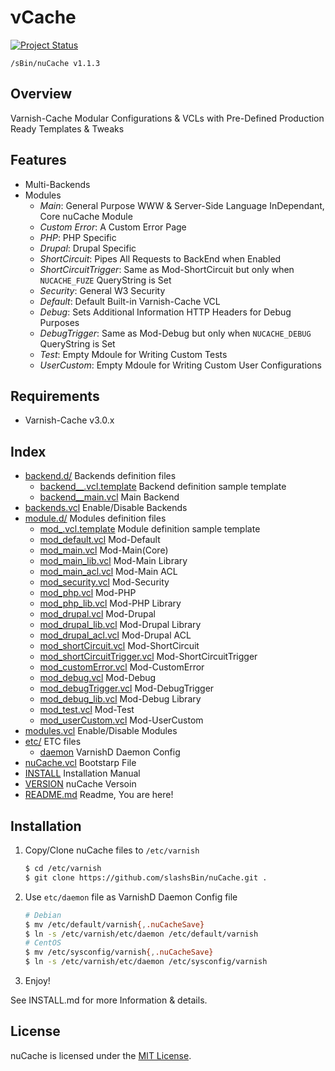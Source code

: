 &nu;Cache
=========
[![Project Status](http://stillmaintained.com/slashsBin/nuCache.png)](http://stillmaintained.com/slashsBin/nuCache) <script type="text/javascript" src="http://www.ohloh.net/p/652070/widgets/project_thin_badge.js"></script>


`/sBin/nuCache v1.1.3`

Overview
--------
Varnish-Cache Modular Configurations & VCLs
with Pre-Defined Production Ready Templates & Tweaks


Features
--------
* Multi-Backends
* Modules
    * *Main*:                   General Purpose WWW & Server-Side Language InDependant, Core nuCache Module
    * *Custom Error*:           A Custom Error Page
    * *PHP*:					PHP Specific
    * *Drupal*:					Drupal Specific	
    * *ShortCircuit*:           Pipes All Requests to BackEnd when Enabled
    * *ShortCircuitTrigger*:    Same as Mod-ShortCircuit but only when `NUCACHE_FUZE` QueryString is Set
    * *Security*:				General W3 Security
    * *Default*:                Default Built-in Varnish-Cache VCL
    * *Debug*:                  Sets Additional Information HTTP Headers for Debug Purposes
	* *DebugTrigger*:			Same as Mod-Debug but only when `NUCACHE_DEBUG` QueryString is Set
    * *Test*:                   Empty Mdoule for Writing Custom Tests
    * *UserCustom*:             Empty Mdoule for Writing Custom User Configurations

Requirements
------------
* Varnish-Cache v3.0.x

Index
-----
* [backend.d/](backend.d/)        												Backends definition files
    * [backend__.vcl.template](backend.d/backend__.vcl.template)				Backend definition sample template
    * [backend__main.vcl](backend.d/backend__main.vcl)							Main Backend
* [backends.vcl](backends.vcl)      											Enable/Disable Backends
* [module.d/](module.d/)         												Modules definition files
    * [mod_.vcl.template](module.d/mod_.vcl.template)							Module definition sample template
    * [mod_default.vcl](module.d/mod_default.vcl)								Mod-Default
    * [mod_main.vcl](module.d/mod_main.vcl)										Mod-Main(Core)
    * [mod_main_lib.vcl](module.d/mod_main_lib.vcl)								Mod-Main Library
    * [mod_main_acl.vcl](module.d/mod_main_acl.vcl)								Mod-Main ACL
    * [mod_security.vcl](module.d/mod_security.vcl)								Mod-Security
    * [mod_php.vcl](module.d/mod_php.vcl)										Mod-PHP
    * [mod_php_lib.vcl](module.d/mod_php_lib.vcl)								Mod-PHP Library
    * [mod_drupal.vcl](module.d/mod_drupal.vcl)									Mod-Drupal
    * [mod_drupal_lib.vcl](module.d/mod_drupal_lib.vcl)							Mod-Drupal Library
    * [mod_drupal_acl.vcl](module.d/mod_drupal_acl.vcl)							Mod-Drupal ACL
    * [mod_shortCircuit.vcl](module.d/mod_shortCircuit.vcl)						Mod-ShortCircuit
    * [mod_shortCircuitTrigger.vcl](module.d/mod_shortCircuitTrigger.vcl)		Mod-ShortCircuitTrigger
    * [mod_customError.vcl](module.d/mod_customError.vcl)						Mod-CustomError
    * [mod_debug.vcl](module.d/mod_debug.vcl)									Mod-Debug
    * [mod_debugTrigger.vcl](module.d/mod_debugTrigger.vcl)						Mod-DebugTrigger
    * [mod_debug_lib.vcl](module.d/mod_debug_lib.vcl)							Mod-Debug Library
    * [mod_test.vcl](module.d/mod_test.vcl)										Mod-Test
    * [mod_userCustom.vcl](module.d/mod_userCustom.vcl)							Mod-UserCustom
* [modules.vcl](modules.vcl)       												Enable/Disable Modules
* [etc/](etc/)              													ETC files
    * [daemon](etc/daemon)        												VarnishD Daemon Config
* [nuCache.vcl](nuCache.vcl)       												Bootstarp File
* [INSTALL](INSTALL)           													Installation Manual
* [VERSION](VERSION)           													nuCache Versoin
* [README.md](README.md)							         					Readme, You are here!

Installation                                                                    
------------                                                                    
1. Copy/Clone nuCache files to `/etc/varnish`

	```bash
	$ cd /etc/varnish
	$ git clone https://github.com/slashsBin/nuCache.git .
	```
2. Use `etc/daemon` file as VarnishD Daemon Config file

	```bash
	# Debian
	$ mv /etc/default/varnish{,.nuCacheSave}
	$ ln -s /etc/varnish/etc/daemon /etc/default/varnish
	# CentOS
	$ mv /etc/sysconfig/varnish{,.nuCacheSave}
	$ ln -s /etc/varnish/etc/daemon /etc/sysconfig/varnish
	```
3. Enjoy!

See INSTALL.md for more Information & details.

License
-------
nuCache is licensed under the [MIT License](http://slashsbin.mit-license.org/).

